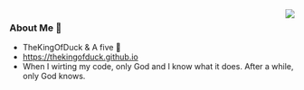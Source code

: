 




<img align="right" src="https://github-readme-stats.vercel.app/api?username=TheKingOfDuck&count_private=true&show_icons=true&hide=prs&theme=vue" />

### About Me 👋

- TheKingOfDuck & A five :shit:
- https://thekingofduck.github.io
- When I wirting my code, only God and I know what it does. After a while, only God knows.

